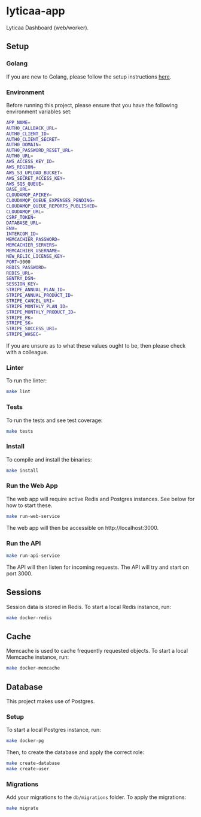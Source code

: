 # lyticaa-app

Lyticaa Dashboard (web/worker).

## Setup

### Golang

If you are new to Golang, please follow the setup instructions [here](https://golang.org/doc/install).

### Environment

Before running this project, please ensure that you have the following environment variables set:

```bash
APP_NAME=
AUTH0_CALLBACK_URL=
AUTH0_CLIENT_ID=
AUTH0_CLIENT_SECRET=
AUTH0_DOMAIN=
AUTH0_PASSWORD_RESET_URL=
AUTH0_URL=
AWS_ACCESS_KEY_ID=
AWS_REGION=
AWS_S3_UPLOAD_BUCKET=
AWS_SECRET_ACCESS_KEY=
AWS_SQS_QUEUE=
BASE_URL=
CLOUDAMQP_APIKEY=
CLOUDAMQP_QUEUE_EXPENSES_PENDING=
CLOUDAMQP_QUEUE_REPORTS_PUBLISHED=
CLOUDAMQP_URL=
CSRF_TOKEN=
DATABASE_URL=
ENV=
INTERCOM_ID=
MEMCACHIER_PASSWORD=
MEMCACHIER_SERVERS=
MEMCACHIER_USERNAME=
NEW_RELIC_LICENSE_KEY=
PORT=3000
REDIS_PASSWORD=
REDIS_URL=
SENTRY_DSN=
SESSION_KEY=
STRIPE_ANNUAL_PLAN_ID=
STRIPE_ANNUAL_PRODUCT_ID=
STRIPE_CANCEL_URI=
STRIPE_MONTHLY_PLAN_ID=
STRIPE_MONTHLY_PRODUCT_ID=
STRIPE_PK=
STRIPE_SK=
STRIPE_SUCCESS_URI=
STRIPE_WHSEC=
```

If you are unsure as to what these values ought to be, then please check with a colleague.

### Linter

To run the linter:

```bash
make lint
```

### Tests

To run the tests and see test coverage:

```bash
make tests
```

### Install

To compile and install the binaries:

```bash
make install
```

### Run the Web App

The web app will require active Redis and Postgres instances. See below for how to start these. 

```bash
make run-web-service
```

The web app will then be accessible on http://localhost:3000.

### Run the API

```bash
make run-api-service
```

The API will then listen for incoming requests. The API will try and start on port 3000.

## Sessions

Session data is stored in Redis. To start a local Redis instance, run:

```bash
make docker-redis
```

## Cache

Memcache is used to cache frequently requested objects. To start a local Memcache instance, run:

```bash
make docker-memcache
```

## Database

This project makes use of Postgres.

### Setup

To start a local Postgres instance, run:

```bash
make docker-pg
```

Then, to create the database and apply the correct role:

```bash
make create-database
make create-user
```

### Migrations

Add your migrations to the `db/migrations` folder. To apply the migrations:

```bash
make migrate
```
